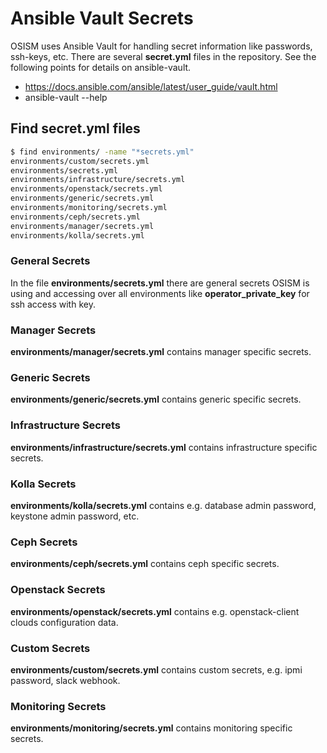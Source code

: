 # Ansible Vault Secrets

OSISM uses Ansible Vault for handling secret information like passwords, ssh-keys, etc. There are several **secret.yml** files
in the repository. See the following points for details on ansible-vault.

* <https://docs.ansible.com/ansible/latest/user_guide/vault.html>
* ansible-vault --help

## Find **secret.yml** files

```sh
$ find environments/ -name "*secrets.yml"
environments/custom/secrets.yml
environments/secrets.yml
environments/infrastructure/secrets.yml
environments/openstack/secrets.yml
environments/generic/secrets.yml
environments/monitoring/secrets.yml
environments/ceph/secrets.yml
environments/manager/secrets.yml
environments/kolla/secrets.yml
```

### General Secrets

In the file **environments/secrets.yml** there are general secrets OSISM is using and accessing over all environments like
**operator_private_key** for ssh access with key.

### Manager Secrets

**environments/manager/secrets.yml** contains manager specific secrets.

### Generic Secrets

**environments/generic/secrets.yml** contains generic specific secrets.

### Infrastructure Secrets

**environments/infrastructure/secrets.yml** contains infrastructure specific secrets.

### Kolla Secrets

**environments/kolla/secrets.yml** contains e.g. database admin password, keystone admin password, etc.

### Ceph Secrets

**environments/ceph/secrets.yml** contains ceph specific secrets.

### Openstack Secrets

**environments/openstack/secrets.yml** contains e.g. openstack-client clouds configuration data.

### Custom Secrets

**environments/custom/secrets.yml** contains custom secrets, e.g. ipmi password, slack webhook.

### Monitoring Secrets

**environments/monitoring/secrets.yml** contains monitoring specific secrets.
